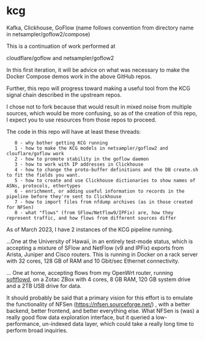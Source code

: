 # kcg
Kafka, Clickhouse, GoFlow (name follows convention from directory name in netsampler/goflow2/compose)

This is a continuation of work performed at 
  
  cloudflare/goflow
  and
  netsampler/goflow2
  
  In this first iteration, it will be advice on what was necessary to make the Docker Compose demos work in the above GitHub repos. 
  
  Further, this repo will progress toward making a useful tool from the KCG signal chain described in the upstream repos. 
  
  I chose not to fork because that would result in mixed noise from multiple sources, which would be more confusing, so as of the creation of this repo, I expect you to use resources from those repos to proceed.
  
  The code in this repo will have at least these threads:
       
       0 - why bother getting KCG running
       1 - how to make the KCG models in netsampler/goflow2 and clouflare/goflow work
       2 - how to promote stability in the goflow daemon
       3 - how to work with IP addresses in Clickhouse
       4 - how to change the proto-buffer definitions and the DB create.sh to fit the fields you want. 
       5 - how to create and use Clickhouse dictionaries to show names of ASNs, protocols, ethertypes
       6 - enrichment, or adding useful information to records in the pipeline before they're sent to Clickhouse
       7 - how to import files from nfdump archives (as in those created for NFSen)
       0 - what "flows" (from SFlow/Netflow9/IPFix) are, how they represent traffic, and how flows from different sources differ
       
 As of March 2023, I have 2 instances of the KCG pipeline running. 
 
 ...One at the University of Hawaii, in an entirely test-mode status, which is accepting a mixture of SFlow and NetFlow (v9 and IPFix) exports from Arista, Juniper and Cisco routers. This is running in Docker on a rack server with 32 cores, 128 GB of RAM and 10 Gbit/sec Ethernet connectivity.
 
 ... One at home, accepting flows from my OpenWrt router, running [softflowd](https://github.com/irino/softflowd), on a Zotac ZBox with 4 cores, 8 GB RAM, 120 GB system drive and a 2TB USB drive for data. 
 
It should probably be said that a primary vision for this effort is to emulate the functionality of NFSen (https://nfsen.sourceforge.net/) , with a better backend, better frontend, and better everything else. What NFSen is (was) a really good flow data exploration interface, but it queried a low-performance, un-indexed data layer, which could take a really long time to perform broad inquiries.
